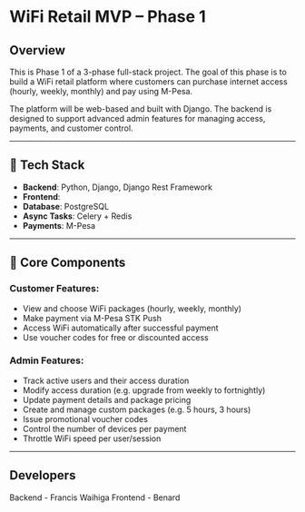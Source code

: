 # WiFi Retail MVP – Phase 1

## Overview

This is Phase 1 of a 3-phase full-stack project. The goal of this phase is to build a WiFi retail platform where customers can purchase internet access (hourly, weekly, monthly) and pay using M-Pesa. 

The platform will be web-based and built with Django. The backend is designed to support advanced admin features for managing access, payments, and customer control.

---

## 🔧 Tech Stack

- **Backend**: Python, Django, Django Rest Framework
- **Frontend**:
- **Database**: PostgreSQL
- **Async Tasks**: Celery + Redis
- **Payments**: M-Pesa

---

## 🧱 Core Components

### Customer Features:
- View and choose WiFi packages (hourly, weekly, monthly)
- Make payment via M-Pesa STK Push
- Access WiFi automatically after successful payment
- Use voucher codes for free or discounted access

### Admin Features:
- Track active users and their access duration
- Modify access duration (e.g. upgrade from weekly to fortnightly)
- Update payment details and package pricing
- Create and manage custom packages (e.g. 5 hours, 3 hours)
- Issue promotional voucher codes
- Control the number of devices per payment
- Throttle WiFi speed per user/session

---
## Developers
Backend - Francis Waihiga
Frontend - Benard
